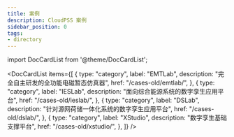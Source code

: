 ```yaml
---
title: 案例 
description: CloudPSS 案例
sidebar_position: 0
tags:
- directory
---
```


import DocCardList from '@theme/DocCardList';

<DocCardList items={[
  {
    type: "category",
    label: "EMTLab",
    description: "完全自主研发的全功能电磁暂态仿真器",
    href: "/cases-old/emtlab/",
  },
  {
    type: "category",
    label: "IESLab",
    description: "面向综合能源系统的数字孪生应用平台",
    href: "/cases-old/ieslab/",
  },
  {
    type: "category",
    label: "DSLab",
    description: "针对源网荷储一体化系统的数字孪生应用平台",
    href: "/cases-old/dslab/",
  },
  {
    type: "category",
    label: "XStudio",
    description: "数字孪生基础支撑平台",
    href: "/cases-old/xstudio/",
  },
]} />
